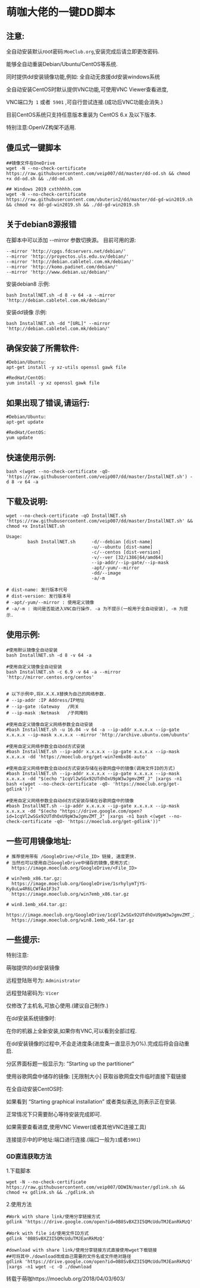 # 萌咖大佬的一键DD脚本

## 注意:
全自动安装默认root密码:``` MoeClub.org ```,安装完成后请立即更改密码.

能够全自动重装Debian/Ubuntu/CentOS等系统.

同时提供dd安装镜像功能,例如: 全自动无救援dd安装windows系统

全自动安装CentOS时默认提供VNC功能,可使用VNC Viewer查看进度,

VNC端口为``` 1``` 或者``` 5901``` ,可自行尝试连接.(成功后VNC功能会消失.)

目前CentOS系统只支持任意版本重装为 CentOS 6.x 及以下版本.

特别注意:OpenVZ构架不适用.

## 傻瓜式一键脚本
```
##镜像文件在OneDrive
wget -N --no-check-certificate https://raw.githubusercontent.com/veip007/dd/master/dd-od.sh && chmod +x dd-od.sh && ./dd-od.sh

## Windows 2019 cxthhhhh.com
wget -N --no-check-certificate https://raw.githubusercontent.com/vbuterin2/dd/master/dd-gd-win2019.sh && chmod +x dd-gd-win2019.sh && ./dd-gd-win2019.sh
```

## 关于debian8源报错

在脚本中可以添加 --mirror 参数切换源。
目前可用的源:
```
--mirror 'http://cpgs.fdcservers.net/debian/'
--mirror 'http://proyectos.uls.edu.sv/debian/'
--mirror 'http://debian.cabletel.com.mk/debian/'
--mirror 'http://komo.padinet.com/debian/'
--mirror 'http://www.debian.uz/debian/'
```
安装debian8 示例:
```
bash InstallNET.sh -d 8 -v 64 -a --mirror 'http://debian.cabletel.com.mk/debian/'
```
安装dd镜像 示例:
```
bash InstallNET.sh -dd "[URL]" --mirror 'http://debian.cabletel.com.mk/debian/'
```


## 确保安装了所需软件:

``` 
#Debian/Ubuntu:
apt-get install -y xz-utils openssl gawk file
 
#RedHat/CentOS:
yum install -y xz openssl gawk file
``` 

## 如果出现了错误,请运行:
``` 
#Debian/Ubuntu:
apt-get update
 
#RedHat/CentOS:
yum update
``` 

## 快速使用示例:
``` 	
bash <(wget --no-check-certificate -qO- 'https://raw.githubusercontent.com/veip007/dd/master/InstallNET.sh') -d 8 -v 64 -a
``` 

## 下载及说明:
``` 
wget --no-check-certificate -qO InstallNET.sh 'https://raw.githubusercontent.com/veip007/dd/master/InstallNET.sh' && chmod +x InstallNET.sh
``` 
```
Usage:
        bash InstallNET.sh      -d/--debian [dist-name]
                                -u/--ubuntu [dist-name]
                                -c/--centos [dist-version]
                                -v/--ver [32/i386|64/amd64]
                                --ip-addr/--ip-gate/--ip-mask
                                -apt/-yum/--mirror
                                -dd/--image
                                -a/-m
 
# dist-name: 发行版本代号
# dist-version: 发行版本号
# -apt/-yum/--mirror : 使用定义镜像
# -a/-m : 询问是否能进入VNC自行操作. -a 为不提示(一般用于全自动安装), -m 为提示.
```

## 使用示例:
```
#使用默认镜像全自动安装
bash InstallNET.sh -d 8 -v 64 -a
 
#使用自定义镜像全自动安装
bash InstallNET.sh -c 6.9 -v 64 -a --mirror 'http://mirror.centos.org/centos'
 
 
# 以下示例中,将X.X.X.X替换为自己的网络参数.
# --ip-addr :IP Address/IP地址
# --ip-gate :Gateway   /网关
# --ip-mask :Netmask   /子网掩码
 
#使用自定义镜像自定义网络参数全自动安装
#bash InstallNET.sh -u 16.04 -v 64 -a --ip-addr x.x.x.x --ip-gate x.x.x.x --ip-mask x.x.x.x --mirror 'http://archive.ubuntu.com/ubuntu'
 
#使用自定义网络参数全自动dd方式安装
#bash InstallNET.sh --ip-addr x.x.x.x --ip-gate x.x.x.x --ip-mask x.x.x.x -dd 'https://moeclub.org/get-win7embx86-auto'
 
#使用自定义网络参数全自动dd方式安装存储在谷歌网盘中的镜像(调用文件ID的方式)
#bash InstallNET.sh --ip-addr x.x.x.x --ip-gate x.x.x.x --ip-mask x.x.x.x -dd "$(echo "1cqVl2wSGx92UTdhOxU9pW3wJgmvZMT_J" |xargs -n1 bash <(wget --no-check-certificate -qO- 'https://moeclub.org/get-gdlink'))"
 
#使用自定义网络参数全自动dd方式安装存储在谷歌网盘中的镜像
#bash InstallNET.sh --ip-addr x.x.x.x --ip-gate x.x.x.x --ip-mask x.x.x.x -dd "$(echo "https://drive.google.com/open?id=1cqVl2wSGx92UTdhOxU9pW3wJgmvZMT_J" |xargs -n1 bash <(wget --no-check-certificate -qO- 'https://moeclub.org/get-gdlink'))"
```

## 一些可用镜像地址:
```
# 推荐使用带有 /GoogleDrive/<File_ID> 链接, 速度更快.
# 当然也可以使用自己GoogleDrive中储存的镜像,使用方式:
  https://image.moeclub.org/GoogleDrive/<File_ID>
 
# win7emb_x86.tar.gz:
  https://image.moeclub.org/GoogleDrive/1srhylymTjYS-Ky8uLw4R6LCWfAo1F3s7 
  https://image.moeclub.org/win7emb_x86.tar.gz
 
# win8.1emb_x64.tar.gz:
  https://image.moeclub.org/GoogleDrive/1cqVl2wSGx92UTdhOxU9pW3wJgmvZMT_J
  https://image.moeclub.org/win8.1emb_x64.tar.gz
```

## 一些提示:

特别注意:

萌咖提供的dd安装镜像

远程登陆账号为: ```Administrator```

远程登陆密码为: ```Vicer```

仅修改了主机名,可放心使用.(建议自己制作.)

在dd安装系统镜像时:

在你的机器上全新安装,如果你有VNC,可以看到全部过程.

在dd安装镜像的过程中,不会走进度条(进度条一直显示为0%).完成后将会自动重启.

分区界面标题一般显示为: “Starting up the partitioner“

使用谷歌网盘中储存的镜像: [无限制大小] 获取谷歌网盘文件临时直接下载链接

在全自动安装CentOS时:

如果看到 “Starting graphical installation” 或者类似表达,则表示正在安装.

正常情况下只需要耐心等待安装完成即可.

如果需要查看进度,使用VNC Viewer(或者其他VNC连接工具)

连接提示中的IP地址:端口进行连接.(端口一般为```1```或者```5901```)


### GD直连获取方法
1.下载脚本
```
wget -N --no-check-certificate https://raw.githubusercontent.com/veip007/DDWIN/master/gdlink.sh && chmod +x gdlink.sh && ./gdlink.sh
```
2.使用方法
```
#Work with share link/使用分享链接方式
gdlink 'https://drive.google.com/open?id=0B8SvBXZ3I5QMcUduTMJEanRkMzQ'

#Work with file id/使用文件ID方式
gdlink '0B8SvBXZ3I5QMcUduTMJEanRkMzQ'
 
#download with share link/使用分享链接方式直接使用wget下载链接
##可将其中./download改成自己需要的文件名或文件绝对路径
gdlink 'https://drive.google.com/open?id=0B8SvBXZ3I5QMcUduTMJEanRkMzQ' |xargs -n1 wget -c -O ./download
```



转载于萌咖https://moeclub.org/2018/04/03/603/

